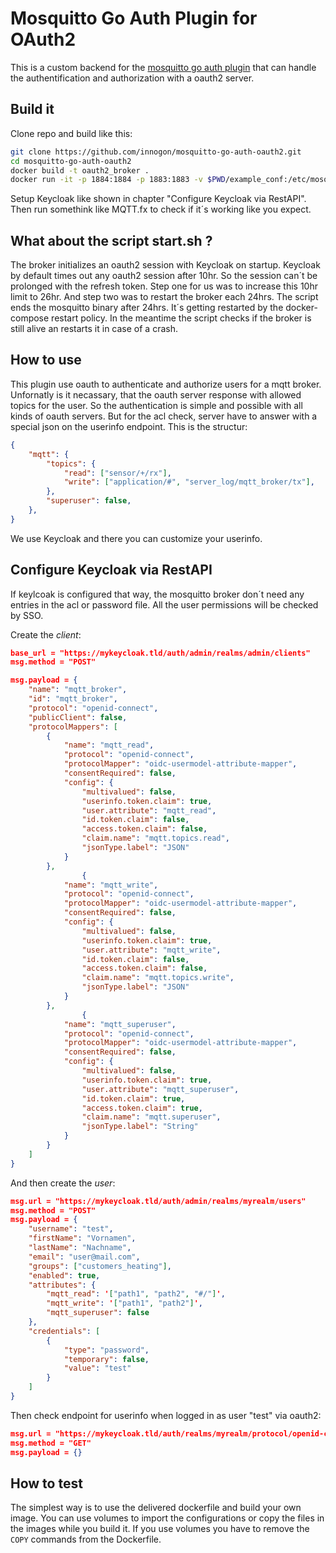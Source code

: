 # Mosquitto Go Auth Plugin for OAuth2

This is a custom backend for the [mosquitto go auth plugin](https://github.com/iegomez/mosquitto-go-auth) that can handle the authentification and authorization with a oauth2 server.

## Build it

Clone repo and build like this:

```bash
git clone https://github.com/innogon/mosquitto-go-auth-oauth2.git
cd mosquitto-go-auth-oauth2
docker build -t oauth2_broker .
docker run -it -p 1884:1884 -p 1883:1883 -v $PWD/example_conf:/etc/mosquitto oauth2_broker
```

Setup Keycloak like shown in chapter "Configure Keycloak via RestAPI". Then run somethink like MQTT.fx to check if it´s working like you expect.

## What about the script start.sh ?

The broker initializes an oauth2 session with Keycloak on startup. Keycloak by default times out any oauth2 session after 10hr. So the session can´t be prolonged with the refresh token. Step one for us was to increase this 10hr limit to 26hr. And step two was to restart the broker each 24hrs. The script ends the mosquitto binary after 24hrs. It´s getting restarted by the docker-compose restart policy. In the meantime the script checks if the broker is still alive an restarts it in case of a crash.

## How to use

This plugin use oauth to authenticate and authorize users for a mqtt broker. Unfornatly is it necassary, that the oauth server response with allowed topics for the user. So the authentication is simple and possible with all kinds of oauth servers. But for the acl check, server have to answer with a special json on the userinfo endpoint. This is the structur: 

```json
{
    "mqtt": {
        "topics": {
            "read": ["sensor/+/rx"],
            "write": ["application/#", "server_log/mqtt_broker/tx"],
        },
        "superuser": false,
    },
}

```

We use Keycloak and there you can customize your userinfo.

## Configure Keycloak via RestAPI

If keylcoak is configured that way, the mosquitto broker don´t need any entries in the acl or password file. All the user permissions will be checked by SSO.

Create the *client*:

```json
base_url = "https://mykeycloak.tld/auth/admin/realms/admin/clients"
msg.method = "POST"

msg.payload = {
    "name": "mqtt_broker",
    "id": "mqtt_broker",
    "protocol": "openid-connect",
    "publicClient": false,
    "protocolMappers": [
        {
            "name": "mqtt_read",
            "protocol": "openid-connect",
            "protocolMapper": "oidc-usermodel-attribute-mapper",
            "consentRequired": false,
            "config": {
                "multivalued": false,
                "userinfo.token.claim": true,
                "user.attribute": "mqtt_read",
                "id.token.claim": false,
                "access.token.claim": false,
                "claim.name": "mqtt.topics.read",
                "jsonType.label": "JSON"
            }
        },
                {
            "name": "mqtt_write",
            "protocol": "openid-connect",
            "protocolMapper": "oidc-usermodel-attribute-mapper",
            "consentRequired": false,
            "config": {
                "multivalued": false,
                "userinfo.token.claim": true,
                "user.attribute": "mqtt_write",
                "id.token.claim": false,
                "access.token.claim": false,
                "claim.name": "mqtt.topics.write",
                "jsonType.label": "JSON"
            }
        },
                {
            "name": "mqtt_superuser",
            "protocol": "openid-connect",
            "protocolMapper": "oidc-usermodel-attribute-mapper",
            "consentRequired": false,
            "config": {
                "multivalued": false,
                "userinfo.token.claim": true,
                "user.attribute": "mqtt_superuser",
                "id.token.claim": true,
                "access.token.claim": true,
                "claim.name": "mqtt.superuser",
                "jsonType.label": "String"
            }
        }
    ]
}
```

And then create the *user*:

```json
msg.url = "https://mykeycloak.tld/auth/admin/realms/myrealm/users"
msg.method = "POST"
msg.payload = {
    "username": "test",
    "firstName": "Vornamen",
    "lastName": "Nachname",
    "email": "user@mail.com",
    "groups": ["customers_heating"],
    "enabled": true,
    "attributes": {
        "mqtt_read": '["path1", "path2", "#/"]',
        "mqtt_write": '["path1", "path2"]',
        "mqtt_superuser": false
    },
    "credentials": [
        {
            "type": "password",
            "temporary": false,
            "value": "test"
        }
    ]
}
```

Then check endpoint for userinfo when logged in as user "test" via oauth2:

```json
msg.url = "https://mykeycloak.tld/auth/realms/myrealm/protocol/openid-connect/userinfo"
msg.method = "GET"
msg.payload = {}
```

## How to test

The simplest way is to use the delivered dockerfile and build your own image. You can use volumes to import the configurations or copy the files in the images while you build it.
If you use volumes you have to remove the `COPY` commands from the Dockerfile.
